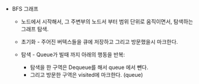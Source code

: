 -  BFS 그래프 
	-  노드에서 시작해서, 그 주변부의 노드서 부터 범위 단위로 움직이면서, 탐색하는 그래프 탐색. 
	
	-  초기화 - 주어진 버텍스들을 큐에 저장하고 그리고 방문했을시 마크한다. 
	-  탐색 -  Queue가 빌때 까지 아래의 행동을 반복: 
		-  탐색을 한 구역은 Dequeue를 해서 queue 에서 뺀다. 
		-  그리고 방문한 구역은 visited에 마크한다. (queue)